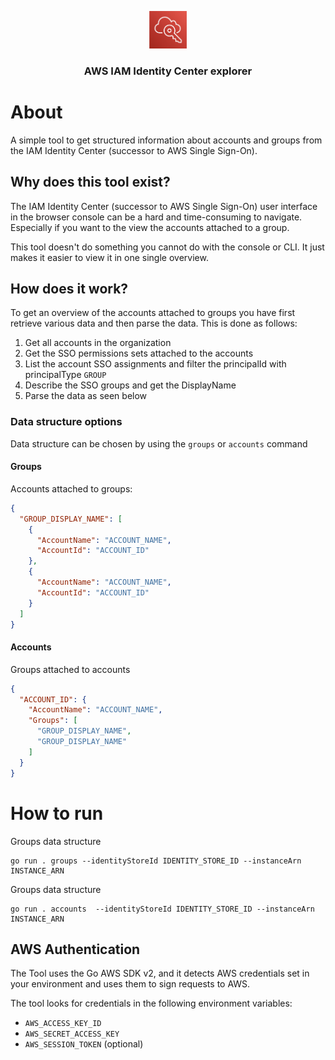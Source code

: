 <p align="center"><img src=".github/aws-identity-center-logo.png" height="60" alt="Project Logo"></p>
<h3 align="center">AWS IAM Identity Center explorer</h3>

# About

A simple tool to get structured information about accounts and groups from the IAM Identity Center (successor to AWS Single Sign-On).

## Why does this tool exist?

The IAM Identity Center (successor to AWS Single Sign-On) user interface in the browser console can be a hard and time-consuming to navigate.
Especially if you want to the view the accounts attached to a group. 

This tool doesn't do something you cannot do with the console or CLI. It just makes it easier to view it in one single overview.

## How does it work?

To get an overview of the accounts attached to groups you have first retrieve various data and then parse the data.
This is done as follows:

1. Get all accounts in the organization
2. Get the SSO permissions sets attached to the accounts
3. List the account SSO assignments and filter the principalId with principalType `GROUP`
4. Describe the SSO groups and get the DisplayName
5. Parse the data as seen below

### Data structure options

Data structure can be chosen by using the `groups` or `accounts` command

#### Groups
Accounts attached to groups:
```json
{
  "GROUP_DISPLAY_NAME": [
    {
      "AccountName": "ACCOUNT_NAME",
      "AccountId": "ACCOUNT_ID"
    },
    {
      "AccountName": "ACCOUNT_NAME",
      "AccountId": "ACCOUNT_ID"
    }
  ]
}
```

#### Accounts
Groups attached to accounts
```json
{
  "ACCOUNT_ID": {
    "AccountName": "ACCOUNT_NAME",
    "Groups": [
      "GROUP_DISPLAY_NAME",
      "GROUP_DISPLAY_NAME"
    ]
  }
}
```

# How to run

Groups data structure
```shell
go run . groups --identityStoreId IDENTITY_STORE_ID --instanceArn INSTANCE_ARN
```

Groups data structure
```shell
go run . accounts  --identityStoreId IDENTITY_STORE_ID --instanceArn INSTANCE_ARN
```

## AWS Authentication

The Tool uses the Go AWS SDK v2, and it detects AWS credentials set in your environment and uses them to sign requests to AWS.

The tool looks for credentials in the following environment variables:

- `AWS_ACCESS_KEY_ID`
- `AWS_SECRET_ACCESS_KEY`
- `AWS_SESSION_TOKEN` (optional)
